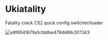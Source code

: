 # Ukiatality
 Fatality crack CS2 quick config switcher/loader
 
![e8f6541679a1cfddbe479dd69c5f7343](https://github.com/hvhbbs-com/Ukiatality/assets/65479796/b2dc3e3c-0d14-4a56-8171-6e7be5f71980)
